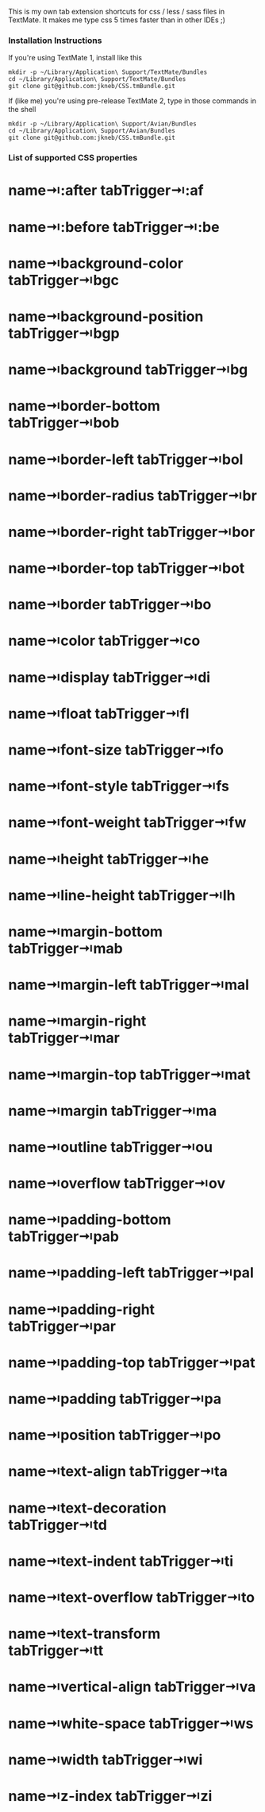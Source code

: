 This is my own tab extension shortcuts for css / less / sass files in TextMate. It makes me type css 5 times faster than in other IDEs ;)

### Installation Instructions

If you're using TextMate 1, install like this

    mkdir -p ~/Library/Application\ Support/TextMate/Bundles
    cd ~/Library/Application\ Support/TextMate/Bundles
    git clone git@github.com:jkneb/CSS.tmBundle.git

If (like me) you're using pre-release TextMate 2, type in those commands in the shell

    mkdir -p ~/Library/Application\ Support/Avian/Bundles
    cd ~/Library/Application\ Support/Avian/Bundles
    git clone git@github.com:jkneb/CSS.tmBundle.git
    

### List of supported CSS properties


name⇥:after
tabTrigger⇥:af
===

name⇥:before
tabTrigger⇥:be
===

name⇥background-color
tabTrigger⇥bgc
===

name⇥background-position
tabTrigger⇥bgp
===

name⇥background
tabTrigger⇥bg
===

name⇥border-bottom
tabTrigger⇥bob
===

name⇥border-left
tabTrigger⇥bol
===

name⇥border-radius
tabTrigger⇥br
===

name⇥border-right
tabTrigger⇥bor
===

name⇥border-top
tabTrigger⇥bot
===

name⇥border
tabTrigger⇥bo
===

name⇥color
tabTrigger⇥co
===

name⇥display
tabTrigger⇥di
===

name⇥float
tabTrigger⇥fl
===

name⇥font-size
tabTrigger⇥fo
===

name⇥font-style
tabTrigger⇥fs
===

name⇥font-weight
tabTrigger⇥fw
===

name⇥height
tabTrigger⇥he
===

name⇥line-height
tabTrigger⇥lh
===

name⇥margin-bottom
tabTrigger⇥mab
===

name⇥margin-left
tabTrigger⇥mal
===

name⇥margin-right
tabTrigger⇥mar
===

name⇥margin-top
tabTrigger⇥mat
===

name⇥margin
tabTrigger⇥ma
===

name⇥outline
tabTrigger⇥ou
===

name⇥overflow
tabTrigger⇥ov
===

name⇥padding-bottom
tabTrigger⇥pab
===

name⇥padding-left
tabTrigger⇥pal
===

name⇥padding-right
tabTrigger⇥par
===

name⇥padding-top
tabTrigger⇥pat
===

name⇥padding
tabTrigger⇥pa
===

name⇥position
tabTrigger⇥po
===

name⇥text-align
tabTrigger⇥ta
===

name⇥text-decoration
tabTrigger⇥td
===

name⇥text-indent
tabTrigger⇥ti
===

name⇥text-overflow
tabTrigger⇥to
===

name⇥text-transform
tabTrigger⇥tt
===

name⇥vertical-align
tabTrigger⇥va
===

name⇥white-space
tabTrigger⇥ws
===

name⇥width
tabTrigger⇥wi
===

name⇥z-index
tabTrigger⇥zi
===

